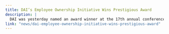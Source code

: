 ```yaml
---
title: DAI’s Employee Ownership Initiative Wins Prestigious Award
description: |
  DAI was yesterday named an award winner at the 17th annual conference of the Global Equity Organization (GEO), a professional membership organization dedicated to advancing understanding of employee share plans. DAI won in a new award category, Best Use of a Share Plan in a Private Company.
link: "news/dai-employee-ownership-initiative-wins-prestigious-award"
---
```

